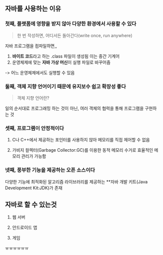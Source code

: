 ## 자바를 사용하는 이유

### 첫째, 플랫폼에 영향을 받지 않아 다양한 환경에서 사용할 수 있다

> 한 번 작성하면, 어디서든 돌아간다(write once, run anywhere)

자바 프로그램을 컴파일하면,,

1. **바이트 코드**라고 하는 .class 파일이 생성됨 이는 중간 기계어
2. 운영체제에 맞는 **자바 가상 머신**이 실행 파일로 바꾸어줌

-> 어느 운영체제에서도 실행할 수 있음

### 둘째, 객체 지향 언어이기 때문에 유지보수 쉽고 확장성 좋다

> 객체 지향 언어란?

일의 순서대로 프로그래밍 하는 것이 아닌, 여러 객체의 협력을 통해 프로그램을 구현하는 것

### 셋째, 프로그램이 안정적이다

1. C나 C++에서 제공하는 포인터를 사용하지 않아 메모리를 직접 제어할 수 없음

2. 가비지 컬렉터(Garbage Collector:GC)를 이용한 동적 메모리 수거로 효율적인 메모리 관리가 가능함

### 넷째, 풍부한 기능을 제공하는 오픈 소스이다

다양한 기능에 최적화된 알고리즘 라이브러리를 제공하는 **자바 개발 키트(Java Development Kit:JDK)가 존재

## 자바로 할 수 있는것

1. 웹 서버

2. 안드로이드 앱

3. 게임

ㅠㅠㅠㅠㅠㅠ
